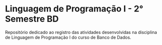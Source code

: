 # Linguagem de Programação I - 2° Semestre BD
Repositório dedicado ao registro das atividades desenvolvidas na disciplina de Linguagem de Programação I do curso de Banco de Dados.
